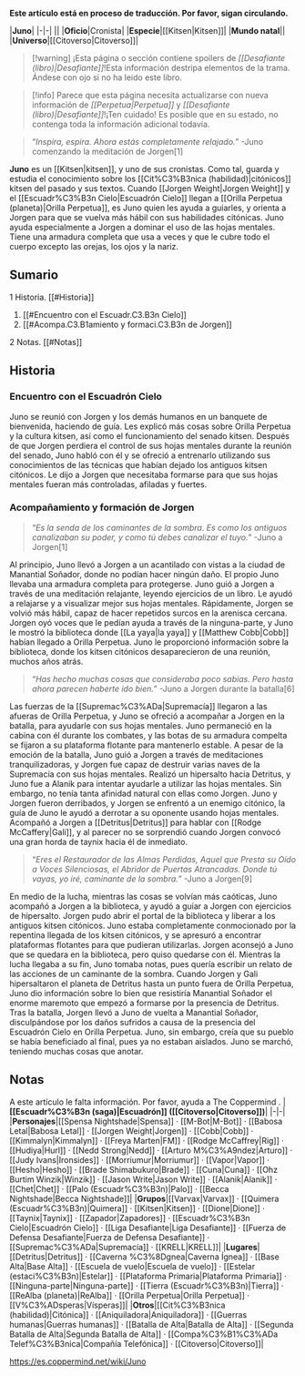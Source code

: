 **Este artículo está en proceso de traducción. Por favor, sigan circulando.**


|**Juno**|
|-|-|
||
|**Oficio**|Cronista|
|**Especie**|[[Kitsen\|Kitsen]]|
|**Mundo natal**||
|**Universo**|[[Citoverso\|Citoverso]]|

> [!warning] ¡Esta página o sección contiene spoilers de *[[Desafiante (libro)\|Desafiante]]*!Esta información destripa elementos de la trama.  Ándese con ojo si no ha leido este libro.

> [!info] Parece que esta página necesita actualizarse con nueva información de *[[Perpetua\|Perpetua]]* y *[[Desafiante (libro)\|Desafiante]]*!¡Ten cuidado! Es posible que en su estado, no contenga toda la información adicional todavía.

>“*Inspira, espira. Ahora estás completamente relajado.*”
\-Juno comenzando la meditación de Jorgen[1]


**Juno** es un [[Kitsen\|kitsen]], y uno de sus cronistas. Como tal, guarda y estudia el conocimiento sobre los [[Cit%C3%B3nica (habilidad)\|citónicos]] kitsen del pasado y sus textos. Cuando [[Jorgen Weight\|Jorgen Weight]] y el [[Escuadr%C3%B3n Cielo\|Escuadrón Cielo]] llegan a [[Orilla Perpetua (planeta)\|Orilla Perpetua]], es Juno quien les ayuda a guiarles, y orienta a Jorgen para que se vuelva más hábil con sus habilidades citónicas. Juno ayuda especialmente a Jorgen a dominar el uso de las hojas mentales. Tiene una armadura completa que usa a veces y que le cubre todo el cuerpo excepto las orejas, los ojos y la nariz.

## Sumario

1 Historia. [[#Historia]] 

1. [[#Encuentro con el Escuadr.C3.B3n Cielo]] 
1. [[#Acompa.C3.B1amiento y formaci.C3.B3n de Jorgen]] 


2 Notas. [[#Notas]] 


## Historia
### Encuentro con el Escuadrón Cielo
Juno se reunió con Jorgen y los demás humanos en un banquete de bienvenida, haciendo de guía. Les explicó más cosas sobre Orilla Perpetua y la cultura kitsen, así como el funcionamiento del senado kitsen. Después de que Jorgen perdiera el control de sus hojas mentales durante la reunión del senado, Juno habló con él y se ofreció a entrenarlo utilizando sus conocimientos de las técnicas que habían dejado los antiguos kitsen citónicos. Le dijo a Jorgen que necesitaba formarse para que sus hojas mentales fueran más controladas, afiladas y fuertes.

### Acompañamiento y formación de Jorgen
>“*Es la senda de los caminantes de la sombra. Es como los antiguos canalizaban su poder, y como tú debes canalizar el tuyo.*”
\-Juno a Jorgen[1]


Al principio, Juno llevó a Jorgen a un acantilado con vistas a la ciudad de Manantial Soñador, donde no podían hacer ningún daño. El propio Juno llevaba una armadura completa para protegerse. Juno guió a Jorgen a través de una meditación relajante, leyendo ejercicios de un libro. Le ayudó a relajarse y a visualizar mejor sus hojas mentales. Rápidamente, Jorgen se volvió más hábil, capaz de hacer repetidos surcos en la arenisca cercana. Jorgen oyó voces que le pedían ayuda a través de la ninguna-parte, y Juno le mostró la biblioteca donde [[La yaya\|la yaya]] y [[Matthew Cobb\|Cobb]] habían llegado a Orilla Perpetua. Juno le proporcionó información sobre la biblioteca, donde los kitsen citónicos desaparecieron de una reunión, muchos años atrás.

>“*Has hecho muchas cosas que consideraba poco sabias. Pero hasta ahora parecen haberte ido bien.*”
\-Juno a Jorgen durante la batalla[6]

Las fuerzas de la [[Supremac%C3%ADa\|Supremacía]] llegaron a las afueras de Orilla Perpetua, y Juno se ofreció a acompañar a Jorgen en la batalla, para ayudarle con sus hojas mentales. Juno permaneció en la cabina con él durante los combates, y las botas de su armadura compelta se fijaron a su plataforma flotante para mantenerlo estable. A pesar de la emoción de la batalla, Juno guió a Jorgen a través de meditaciones tranquilizadoras, y Jorgen fue capaz de destruir varias naves de la Supremacía con sus hojas mentales. Realizó un hipersalto hacia Detritus, y Juno fue a Alanik para intentar ayudarle a utilizar las hojas mentales. Sin embargo, no tenía tanta afinidad natural con ellas como Jorgen. Juno y Jorgen fueron derribados, y Jorgen se enfrentó a un enemigo citónico, la guía de Juno le ayudó a derrotar a su oponente usando hojas mentales. Acompañó a Jorgen a [[Detritus\|Detritus]] para hablar con [[Rodge McCaffery\|Gali]], y al parecer no se sorprendió cuando Jorgen convocó una gran horda de taynix hacia él de inmediato.

>“*Eres el Restaurador de las Almas Perdidas, Aquel que Presta su Oído a Voces Silenciosas, el Abridor de Puertas Atrancadas. Donde tú vayas, yo iré, caminante de la sombra.*”
\-Juno a Jorgen[9]

En medio de la lucha, mientras las cosas se volvían más caóticas, Juno acompañó a Jorgen a la biblioteca, y ayudó a guiar a Jorgen con ejercicios de hipersalto. Jorgen pudo abrir el portal de la biblioteca y liberar a los antiguos kitsen citónicos. Juno estaba completamente conmocionado por la repentina llegada de los kitsen citónicos, y se apresuró a encontrar plataformas flotantes para que pudieran utilizarlas. Jorgen aconsejó a Juno que se quedara en la biblioteca, pero quiso quedarse con él. Mientras la lucha llegaba a su fin, Juno tomaba notas, pues quería escribir un relato de las acciones de un caminante de la sombra. Cuando Jorgen y Gali hipersaltaron el planeta de Detritus hasta un punto fuera de Orilla Perpetua, Juno dio información sobre lo bien que resistiría Manantial Soñador el enorme maremoto que empezó a formarse por la presencia de Detritus.
Tras la batalla, Jorgen llevó a Juno de vuelta a Manantial Soñador, disculpándose por los daños sufridos a causa de la presencia del Escuadrón Cielo en Orilla Perpetua. Juno, sin embargo, creía que su pueblo se había beneficiado al final, pues ya no estaban aislados. Juno se marchó, teniendo muchas cosas que anotar.

## Notas

A este artículo le falta información. Por favor, ayuda a The Coppermind .
|**[[Escuadr%C3%B3n (saga)\|Escuadrón]] ([[Citoverso\|Citoverso]])**|
|-|-|
|**Personajes**|[[Spensa Nightshade\|Spensa]] · [[M-Bot\|M-Bot]] · [[Babosa Letal\|Babosa Letal]] · [[Jorgen Weight\|Jorgen]] · [[Cobb\|Cobb]] · [[Kimmalyn\|Kimmalyn]] · [[Freya Marten\|FM]] · [[Rodge McCaffrey\|Rig]] · [[Hudiya\|Hurl]] · [[Nedd Strong\|Nedd]] · [[Arturo M%C3%A9ndez\|Arturo]] · [[Judy Ivans\|Ironsides]] · [[Morriumur\|Morriumur]] · [[Vapor\|Vapor]] · [[Hesho\|Hesho]] · [[Brade Shimabukuro\|Brade]] · [[Cuna\|Cuna]] · [[Ohz Burtim Winzik\|Winzik]] · [[Jason Write\|Jason Write]] · [[Alanik\|Alanik]] · [[Chet\|Chet]] · [[Palo (Escuadr%C3%B3n)\|Palo]] · [[Becca Nightshade\|Becca Nightshade]]|
|**Grupos**|[[Varvax\|Varvax]] · [[Quimera (Escuadr%C3%B3n)\|Quimera]] · [[Kitsen\|Kitsen]] · [[Dione\|Dione]] · [[Taynix\|Taynix]] · [[Zapador\|Zapadores]] · [[Escuadr%C3%B3n Cielo\|Escuadrón Cielo]] · [[Liga Desafiante\|Liga Desafiante]] · [[Fuerza de Defensa Desafiante\|Fuerza de Defensa Desafiante]] · [[Supremac%C3%ADa\|Supremacía]] · [[KRELL\|KRELL]]|
|**Lugares**|[[Detritus\|Detritus]] · [[Caverna %C3%8Dgnea\|Caverna Ígnea]] · [[Base Alta\|Base Alta]] · [[Escuela de vuelo\|Escuela de vuelo]] · [[Estelar (estaci%C3%B3n)\|Estelar]] · [[Plataforma Primaria\|Plataforma Primaria]] · [[Ninguna-parte\|Ninguna-parte]] · [[Tierra (Escuadr%C3%B3n)\|Tierra]] · [[ReAlba (planeta)\|ReAlba]] · [[Orilla Perpetua\|Orilla Perpetua]] · [[V%C3%ADsperas\|Vísperas]]|
|**Otros**|[[Cit%C3%B3nica (habilidad)\|Citónica]] · [[Aniquiladora\|Aniquiladora]] · [[Guerras humanas\|Guerras humanas]] · [[Batalla de Alta\|Batalla de Alta]] · [[Segunda Batalla de Alta\|Segunda Batalla de Alta]] · [[Compa%C3%B1%C3%ADa Telef%C3%B3nica\|Compañía Telefónica]] · [[Citoverso\|Citoverso]]|



https://es.coppermind.net/wiki/Juno